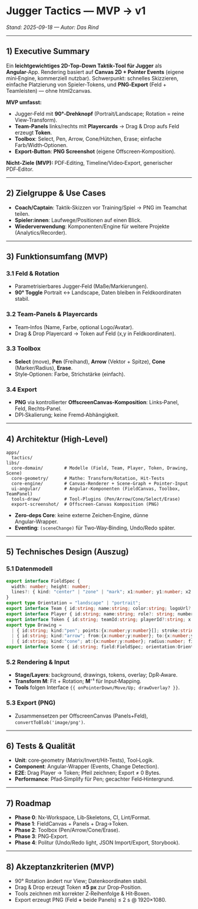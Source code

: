 
# Jugger Tactics — MVP → v1
*Stand: 2025-09-18 — Autor: Das Rind*

---

## 1) Executive Summary
Ein **leichtgewichtiges 2D-Top‑Down Taktik‑Tool für Jugger** als **Angular**‑App. Rendering basiert auf **Canvas 2D + Pointer Events** (eigene mini‑Engine, kommerziell nutzbar). Schwerpunkt: schnelles Skizzieren, einfache Platzierung von Spieler‑Tokens, und **PNG‑Export** (Feld + Teamleisten) — ohne html2canvas.

**MVP umfasst:**
- Jugger‑Feld mit **90°‑Drehknopf** (Portrait/Landscape; Rotation = reine View‑Transform).
- **Team‑Panels** links/rechts mit **Playercards** → Drag & Drop aufs Feld erzeugt **Token**.
- **Toolbox**: Select, Pen, Arrow, Cone/Hütchen, Erase; einfache Farb/Width‑Optionen.
- **Export‑Button**: **PNG Screenshot** (eigene Offscreen‑Komposition).

**Nicht‑Ziele (MVP):** PDF‑Editing, Timeline/Video‑Export, generischer PDF‑Editor.

---

## 2) Zielgruppe & Use Cases
- **Coach/Captain**: Taktik‑Skizzen vor Training/Spiel → PNG im Teamchat teilen.
- **Spieler:innen**: Laufwege/Positionen auf einen Blick.
- **Wiederverwendung**: Komponenten/Engine für weitere Projekte (Analytics/Recorder).

---

## 3) Funktionsumfang (MVP)
### 3.1 Feld & Rotation
- Parametrisierbares Jugger‑Feld (Maße/Markierungen).
- **90° Toggle** Portrait ↔ Landscape, Daten bleiben in Feldkoordinaten stabil.

### 3.2 Team‑Panels & Playercards
- Team‑Infos (Name, Farbe, optional Logo/Avatar).
- Drag & Drop Playercard → Token auf Feld (x,y in Feldkoordinaten).

### 3.3 Toolbox
- **Select** (move), **Pen** (Freihand), **Arrow** (Vektor + Spitze), **Cone** (Marker/Radius), **Erase**.
- Style‑Optionen: Farbe, Strichstärke (einfach).

### 3.4 Export
- **PNG** via kontrollierter **OffscreenCanvas‑Komposition**: Links‑Panel, Feld, Rechts‑Panel.
- DPI‑Skalierung; keine Fremd‑Abhängigkeit.

---

## 4) Architektur (High‑Level)
```
apps/
  tactics/
libs/
  core-domain/        # Modelle (Field, Team, Player, Token, Drawing, Scene)
  core-geometry/      # Mathe: Transform/Rotation, Hit-Tests
  core-engine/        # Canvas-Renderer + Scene-Graph + Pointer-Input
  ui-angular/         # Angular-Komponenten (FieldCanvas, Toolbox, TeamPanel)
  tools-draw/         # Tool-Plugins (Pen/Arrow/Cone/Select/Erase)
  export-screenshot/  # Offscreen-Canvas Komposition (PNG)
```

- **Zero‑deps Core**: keine externe Zeichen‑Engine, dünne Angular‑Wrapper.
- **Eventing**: `(sceneChange)` für Two‑Way‑Binding, Undo/Redo später.

---

## 5) Technisches Design (Auszug)
### 5.1 Datenmodell
```ts
export interface FieldSpec {
  width: number; height: number;
  lines?: { kind: "center" | "zone" | "mark"; x1:number; y1:number; x2:number; y2:number }[];
}
export type Orientation = "landscape" | "portrait";
export interface Team { id:string; name:string; color:string; logoUrl?:string; players: Player[]; }
export interface Player { id:string; name:string; role?: string; number?: string; avatarUrl?: string; }
export interface Token { id:string; teamId:string; playerId?:string; x:number; y:number; rotation?:number; label?:string; }
export type Drawing =
  | { id:string; kind:"pen"; points:{x:number;y:number}[]; stroke:string; width:number }
  | { id:string; kind:"arrow"; from:{x:number;y:number}; to:{x:number;y:number}; stroke:string; width:number }
  | { id:string; kind:"cone"; at:{x:number;y:number}; radius:number; fill:string };
export interface Scene { id:string; field:FieldSpec; orientation:Orientation; tokens:Token[]; drawings:Drawing[]; leftTeamId:string; rightTeamId:string; }
```

### 5.2 Rendering & Input
- **Stage/Layers**: background, drawings, tokens, overlay; DpR‑Aware.
- **Transform M**: Fit + Rotation; **M⁻¹** für Input‑Mapping.
- **Tools** folgen Interface `{{ onPointerDown/Move/Up; drawOverlay? }}`.

### 5.3 Export (PNG)
- Zusammensetzen per OffscreenCanvas (Panels+Feld), `convertToBlob('image/png')`.

---

## 6) Tests & Qualität
- **Unit**: core‑geometry (Matrix/Invert/Hit‑Tests), Tool‑Logik.
- **Component**: Angular‑Wrapper (Events, Change Detection).
- **E2E**: Drag Player → Token; Pfeil zeichnen; Export ≠ 0 Bytes.
- **Performance**: Pfad‑Simplify für Pen; gecachter Feld‑Hintergrund.

---

## 7) Roadmap
- **Phase 0**: Nx‑Workspace, Lib‑Skeletons, CI, Lint/Format.
- **Phase 1**: FieldCanvas + Panels + Drag→Token.
- **Phase 2**: Toolbox (Pen/Arrow/Cone/Erase).
- **Phase 3**: PNG‑Export.
- **Phase 4**: Politur (Undo/Redo light, JSON Import/Export, Storybook).

---

## 8) Akzeptanzkriterien (MVP)
- 90° Rotation ändert nur View; Datenkoordinaten stabil.
- Drag & Drop erzeugt Token **±5 px** zur Drop‑Position.
- Tools zeichnen mit korrekter Z‑Reihenfolge & Hit‑Boxen.
- Export erzeugt PNG (Feld **+** beide Panels) ≤ 2 s @ 1920×1080.
